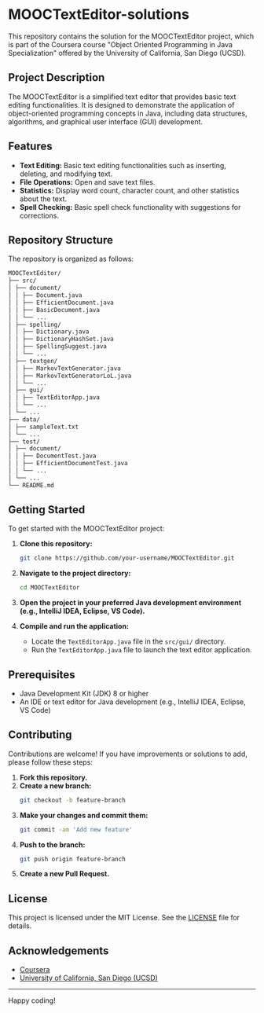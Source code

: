 # MOOCTextEditor-solutions

This repository contains the solution for the MOOCTextEditor project, which is part of the Coursera course "Object Oriented Programming in Java Specialization" offered by the University of California, San Diego (UCSD).

## Project Description

The MOOCTextEditor is a simplified text editor that provides basic text editing functionalities. It is designed to demonstrate the application of object-oriented programming concepts in Java, including data structures, algorithms, and graphical user interface (GUI) development.

## Features

- **Text Editing:** Basic text editing functionalities such as inserting, deleting, and modifying text.
- **File Operations:** Open and save text files.
- **Statistics:** Display word count, character count, and other statistics about the text.
- **Spell Checking:** Basic spell check functionality with suggestions for corrections.

## Repository Structure

The repository is organized as follows:

```bash
MOOCTextEditor/
├── src/
│ ├── document/
│ │ ├── Document.java
│ │ ├── EfficientDocument.java
│ │ ├── BasicDocument.java
│ │ └── ...
│ ├── spelling/
│ │ ├── Dictionary.java
│ │ ├── DictionaryHashSet.java
│ │ ├── SpellingSuggest.java
│ │ └── ...
│ ├── textgen/
│ │ ├── MarkovTextGenerator.java
│ │ ├── MarkovTextGeneratorLoL.java
│ │ └── ...
│ ├── gui/
│ │ ├── TextEditorApp.java
│ │ └── ...
│ └── ...
├── data/
│ ├── sampleText.txt
│ └── ...
├── test/
│ ├── document/
│ │ ├── DocumentTest.java
│ │ ├── EfficientDocumentTest.java
│ │ └── ...
│ └── ...
└── README.md
```

## Getting Started

To get started with the MOOCTextEditor project:

1. **Clone this repository:**
    ```bash
    git clone https://github.com/your-username/MOOCTextEditor.git
    ```
2. **Navigate to the project directory:**
    ```bash
    cd MOOCTextEditor
    ```
3. **Open the project in your preferred Java development environment (e.g., IntelliJ IDEA, Eclipse, VS Code).**

4. **Compile and run the application:**
    - Locate the `TextEditorApp.java` file in the `src/gui/` directory.
    - Run the `TextEditorApp.java` file to launch the text editor application.

## Prerequisites

- Java Development Kit (JDK) 8 or higher
- An IDE or text editor for Java development (e.g., IntelliJ IDEA, Eclipse, VS Code)

## Contributing

Contributions are welcome! If you have improvements or solutions to add, please follow these steps:

1. **Fork this repository.**
2. **Create a new branch:**
    ```bash
    git checkout -b feature-branch
    ```
3. **Make your changes and commit them:**
    ```bash
    git commit -am 'Add new feature'
    ```
4. **Push to the branch:**
    ```bash
    git push origin feature-branch
    ```
5. **Create a new Pull Request.**

## License

This project is licensed under the MIT License. See the [LICENSE](LICENSE) file for details.

## Acknowledgements

- [Coursera](https://www.coursera.org/)
- [University of California, San Diego (UCSD)](https://ucsd.edu/)

---

Happy coding!